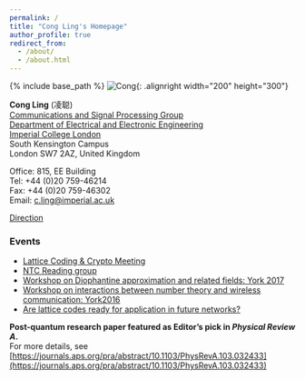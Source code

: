 ```yaml
---
permalink: /
title: "Cong Ling's Homepage"
author_profile: true
redirect_from:
  - /about/
  - /about.html
---
```


{% include base_path %}
![Cong](http://www.ee.ic.ac.uk/msc_csp/images/CongLing.jpg){: .alignright width="200" height="300"}

**Cong Ling** (凌聪)  
[Communications and Signal Processing Group](http://www3.imperial.ac.uk/commssigproc)  
[Department of Electrical and Electronic Engineering](http://www3.imperial.ac.uk/electricalengineering)  
[Imperial College London](http://www3.imperial.ac.uk/)  
South Kensington Campus  
London SW7 2AZ, United Kingdom

Office: 815, EE Building  
Tel: +44 (0)20 759-46214  
Fax: +44 (0)20 759-46302  
Email: [c.ling@imperial.ac.uk](mailto:c.ling@imperial.ac.uk)

[Direction](http://www.imperial.ac.uk/visit/campuses/south-kensington/)

### Events

- [Lattice Coding & Crypto Meeting](http://malb.io/discrete-subgroup)
- [NTC Reading group](http://www.commsp.ee.ic.ac.uk/~cling/NTC/ntc.htm)
- [Workshop on Diophantine approximation and related fields: York 2017](https://www.york.ac.uk/maths/events/2017/workshop-on-diophantine-approximation-and-related/)
- [Workshop on interactions between number theory and wireless communication: York2016](http://maths.york.ac.uk/www/York2016)
- [Are lattice codes ready for application in future networks?](https://conferences.telecom-bretagne.eu/data/turbocodes/Symposium2016/Program/booklet_ISTC2016.pdf)

**Post-quantum research paper featured as Editor’s pick in _Physical Review A_.**  
For more details, see [https://journals.aps.org/pra/abstract/10.1103/PhysRevA.103.032433](https://journals.aps.org/pra/abstract/10.1103/PhysRevA.103.032433)

